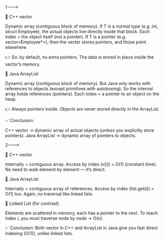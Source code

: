 1---> 


🔹 C++ vector<T>

Dynamic array (contiguous block of memory).
If T is a normal type (e.g. int, struct Employee), the actual objects live directly inside that block.
Each index = the object itself (not a pointer).
If T is a pointer (e.g. vector<Employee*>), then the vector stores pointers, and those point elsewhere.

👉 So: by default, no extra pointers. The data is stored in place inside the vector’s memory.


🔹 Java ArrayList<T>

Dynamic array (contiguous block of memory).
But Java only works with references to objects (except primitives with autoboxing).
So the internal array holds references (pointers).
Each index = a pointer to an object on the heap.

👉 Always pointers inside. Objects are never stored directly in the ArrayList.

✅ Conclusion:

C++ vector → dynamic array of actual objects (unless you explicitly store pointers).
Java ArrayList → dynamic array of pointers to objects.

2--->


🔹 C++ vector

Internally = contiguous array.
Access by index (v[i]) = O(1) (constant time).
No need to walk element by element — it’s direct.

🔹 Java ArrayList

Internally = contiguous array of references.
Access by index (list.get(i)) = O(1) too.
Again, no traversal like linked lists.

🔹 Linked List (for contrast)

Elements are scattered in memory, each has a pointer to the next.
To reach index i, you must traverse node by node → O(n).

✅ Conclusion:
Both vector in C++ and ArrayList in Java give you fast direct indexing (O(1)), unlike linked lists.
